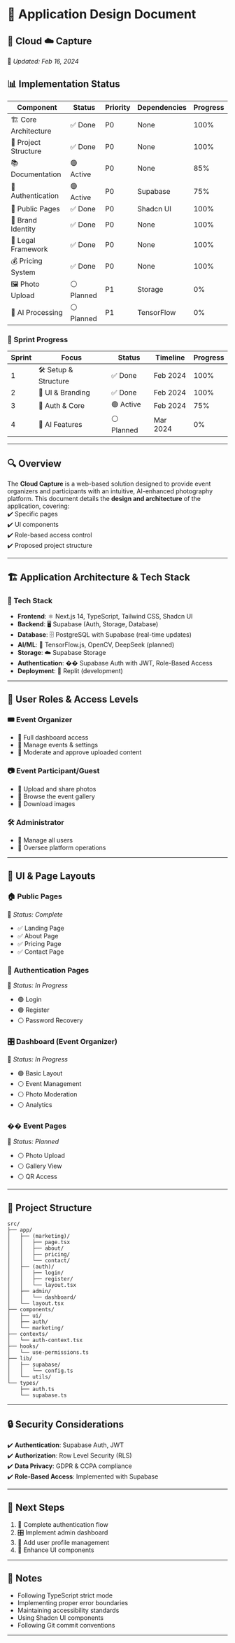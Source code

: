 # 🎨 **Application Design Document**  

## 📸 Cloud ☁️ Capture  
📅 *Updated: Feb 16, 2024*  

## 📊 Implementation Status

| Component | Status | Priority | Dependencies | Progress |
|-----------|---------|-----------|--------------|-----------|
| 🏗️ Core Architecture | ✅ Done | P0 | None | 100% |
| 🎨 Project Structure | ✅ Done | P0 | None | 100% |
| 📚 Documentation | 🟢 Active | P0 | None | 85% |
| 🔐 Authentication | 🟢 Active | P0 | Supabase | 75% |
| 📱 Public Pages | ✅ Done | P0 | Shadcn UI | 100% |
| 🎨 Brand Identity | ✅ Done | P0 | None | 100% |
| 📜 Legal Framework | ✅ Done | P0 | None | 100% |
| 💰 Pricing System | ✅ Done | P0 | None | 100% |
| 🖼️ Photo Upload | ⚪ Planned | P1 | Storage | 0% |
| 🤖 AI Processing | ⚪ Planned | P1 | TensorFlow | 0% |

### 🎯 Sprint Progress

| Sprint | Focus | Status | Timeline | Progress |
|--------|-------|--------|----------|-----------|
| 1 | 🛠️ Setup & Structure | ✅ Done | Feb 2024 | 100% |
| 2 | 🎨 UI & Branding | ✅ Done | Feb 2024 | 100% |
| 3 | 🔐 Auth & Core | 🟢 Active | Feb 2024 | 75% |
| 4 | 🤖 AI Features | ⚪ Planned | Mar 2024 | 0% |

---

## 🔍 Overview  
The **Cloud Capture** is a web-based solution designed to provide event organizers and participants with an intuitive, AI-enhanced photography platform. This document details the **design and architecture** of the application, covering:  
✔️ Specific pages  
✔️ UI components  
✔️ Role-based access control  
✔️ Proposed project structure  

---

## 🏗️ Application Architecture & Tech Stack  

### 🚀 Tech Stack  
- **Frontend**: ⚛️ Next.js 14, TypeScript, Tailwind CSS, Shadcn UI  
- **Backend**: 🖥️ Supabase (Auth, Storage, Database)  
- **Database**: 🗄️ PostgreSQL with Supabase (real-time updates)  
- **AI/ML**: 🤖 TensorFlow.js, OpenCV, DeepSeek (planned)  
- **Storage**: ☁️ Supabase Storage  
- **Authentication**: �� Supabase Auth with JWT, Role-Based Access  
- **Deployment**: 🚀 Replit (development)  

---

## 👥 User Roles & Access Levels  
### 🎟️ **Event Organizer**  
- 🔹 Full dashboard access  
- 🔹 Manage events & settings  
- 🔹 Moderate and approve uploaded content  

### 📷 **Event Participant/Guest**  
- 🔹 Upload and share photos  
- 🔹 Browse the event gallery  
- 🔹 Download images  

### 🛠️ **Administrator**  
- 🔹 Manage all users  
- 🔹 Oversee platform operations  

---

## 🎨 UI & Page Layouts  

### 🏠 **Public Pages**  
📍 *Status: Complete*
- ✅ Landing Page
- ✅ About Page
- ✅ Pricing Page
- ✅ Contact Page

### 🔐 **Authentication Pages**  
📍 *Status: In Progress*
- 🟢 Login
- 🟢 Register
- ⚪ Password Recovery

### 🎛️ **Dashboard (Event Organizer)**  
📍 *Status: In Progress*
- 🟢 Basic Layout
- ⚪ Event Management
- ⚪ Photo Moderation
- ⚪ Analytics

### �� **Event Pages**  
📍 *Status: Planned*
- ⚪ Photo Upload
- ⚪ Gallery View
- ⚪ QR Access

---

## 📂 Project Structure  

```
src/
├── app/
│   ├── (marketing)/
│   │   ├── page.tsx
│   │   ├── about/
│   │   ├── pricing/
│   │   └── contact/
│   ├── (auth)/
│   │   ├── login/
│   │   ├── register/
│   │   └── layout.tsx
│   ├── admin/
│   │   └── dashboard/
│   └── layout.tsx
├── components/
│   ├── ui/
│   ├── auth/
│   └── marketing/
├── contexts/
│   └── auth-context.tsx
├── hooks/
│   └── use-permissions.ts
├── lib/
│   ├── supabase/
│   │   └── config.ts
│   └── utils/
└── types/
    ├── auth.ts
    └── supabase.ts
```

---

## 🔒 Security Considerations  
✔️ **Authentication**: Supabase Auth, JWT  
✔️ **Authorization**: Row Level Security (RLS)  
✔️ **Data Privacy**: GDPR & CCPA compliance  
✔️ **Role-Based Access**: Implemented with Supabase  

---

## 🎯 Next Steps  
1. 🔐 Complete authentication flow
2. 🎛️ Implement admin dashboard
3. 📱 Add user profile management
4. 🎨 Enhance UI components

---

## 📝 Notes  
- Following TypeScript strict mode
- Implementing proper error boundaries
- Maintaining accessibility standards
- Using Shadcn UI components
- Following Git commit conventions

---
